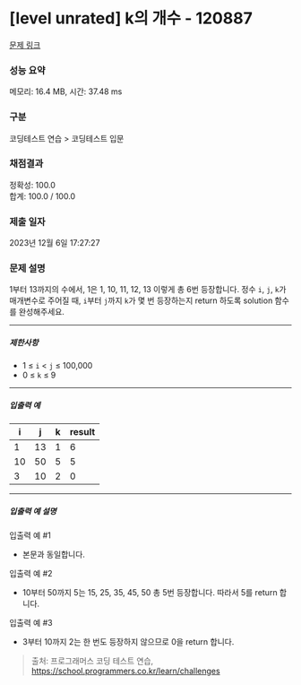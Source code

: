 # [level unrated] k의 개수 - 120887 

[문제 링크](https://school.programmers.co.kr/learn/courses/30/lessons/120887) 

### 성능 요약

메모리: 16.4 MB, 시간: 37.48 ms

### 구분

코딩테스트 연습 > 코딩테스트 입문

### 채점결과

정확성: 100.0<br/>합계: 100.0 / 100.0

### 제출 일자

2023년 12월 6일 17:27:27

### 문제 설명

<p>1부터 13까지의 수에서, 1은 1, 10, 11, 12, 13 이렇게 총 6번 등장합니다. 정수 <code>i</code>, <code>j</code>, <code>k</code>가 매개변수로 주어질 때, <code>i</code>부터 <code>j</code>까지 <code>k</code>가 몇 번 등장하는지 return 하도록 solution 함수를 완성해주세요.</p>

<hr>

<h5>제한사항</h5>

<ul>
<li>1 ≤ <code>i</code> &lt; <code>j</code> ≤ 100,000</li>
<li>0 ≤ <code>k</code> ≤ 9</li>
</ul>

<hr>

<h5>입출력 예</h5>
<table class="table">
        <thead><tr>
<th>i</th>
<th>j</th>
<th>k</th>
<th>result</th>
</tr>
</thead>
        <tbody><tr>
<td>1</td>
<td>13</td>
<td>1</td>
<td>6</td>
</tr>
<tr>
<td>10</td>
<td>50</td>
<td>5</td>
<td>5</td>
</tr>
<tr>
<td>3</td>
<td>10</td>
<td>2</td>
<td>0</td>
</tr>
</tbody>
      </table>
<hr>

<h5>입출력 예 설명</h5>

<p>입출력 예 #1</p>

<ul>
<li>본문과 동일합니다.</li>
</ul>

<p>입출력 예 #2</p>

<ul>
<li>10부터 50까지 5는 15, 25, 35, 45, 50 총 5번 등장합니다. 따라서 5를 return 합니다.</li>
</ul>

<p>입출력 예 #3</p>

<ul>
<li>3부터 10까지 2는 한 번도 등장하지 않으므로 0을 return 합니다.</li>
</ul>


> 출처: 프로그래머스 코딩 테스트 연습, https://school.programmers.co.kr/learn/challenges